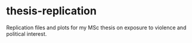 # thesis-replication
Replication files and plots for my MSc thesis on exposure to violence and political interest.
